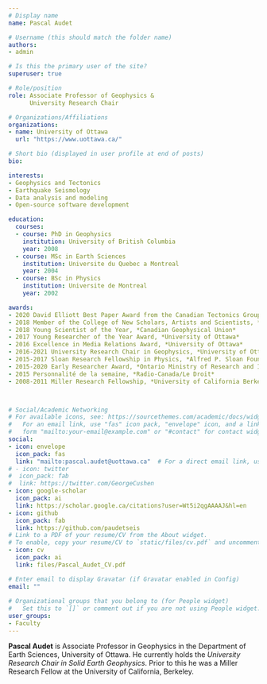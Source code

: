 ```yaml
---
# Display name
name: Pascal Audet

# Username (this should match the folder name)
authors:
- admin

# Is this the primary user of the site?
superuser: true

# Role/position
role: Associate Professor of Geophysics &
      University Research Chair

# Organizations/Affiliations
organizations:
- name: University of Ottawa
  url: "https://www.uottawa.ca/"

# Short bio (displayed in user profile at end of posts)
bio: 

interests:
- Geophysics and Tectonics
- Earthquake Seismology
- Data analysis and modeling
- Open-source software development

education:
  courses:
  - course: PhD in Geophysics
    institution: University of British Columbia
    year: 2008
  - course: MSc in Earth Sciences
    institution: Universite du Quebec a Montreal
    year: 2004
  - course: BSc in Physics
    institution: Universite de Montreal
    year: 2002

awards:
- 2020 David Elliott Best Paper Award from the Canadian Tectonics Groups, *Geological Association of Canada* 
- 2018 Member of the College of New Scholars, Artists and Scientists, *Royal Society of Canada*
- 2018 Young Scientist of the Year, *Canadian Geophysical Union*
- 2017 Young Researcher of the Year Award, *University of Ottawa*
- 2016 Excellence in Media Relations Award, *University of Ottawa*
- 2016-2021 University Research Chair in Geophysics, *University of Ottawa*
- 2015-2017 Sloan Research Fellowship in Physics, *Alfred P. Sloan Foundation*
- 2015-2020 Early Researcher Award, *Ontario Ministry of Research and Innovation*
- 2015 Personnalité de la semaine, *Radio-Canada/Le Droit*
- 2008-2011 Miller Research Fellowship, *University of California Berkeley*



# Social/Academic Networking
# For available icons, see: https://sourcethemes.com/academic/docs/widgets/#icons
#   For an email link, use "fas" icon pack, "envelope" icon, and a link in the
#   form "mailto:your-email@example.com" or "#contact" for contact widget.
social:
- icon: envelope
  icon_pack: fas
  link: "mailto:pascal.audet@uottawa.ca"  # For a direct email link, use "mailto:pascal.audet@uottawa.ca".
# - icon: twitter
#  icon_pack: fab
#  link: https://twitter.com/GeorgeCushen
- icon: google-scholar
  icon_pack: ai
  link: https://scholar.google.ca/citations?user=Wt5i2qgAAAAJ&hl=en
- icon: github
  icon_pack: fab
  link: https://github.com/paudetseis
# Link to a PDF of your resume/CV from the About widget.
# To enable, copy your resume/CV to `static/files/cv.pdf` and uncomment the lines below.  
- icon: cv
  icon_pack: ai
  link: files/Pascal_Audet_CV.pdf

# Enter email to display Gravatar (if Gravatar enabled in Config)
email: ""
  
# Organizational groups that you belong to (for People widget)
#   Set this to `[]` or comment out if you are not using People widget.  
user_groups:
- Faculty
---
```


**Pascal Audet** is Associate Professor in Geophysics in the Department of Earth Sciences, University of Ottawa. He currently holds the *University Research Chair in Solid Earth Geophysics*. Prior to this he was a Miller Research Fellow at the University of California, Berkeley. 




